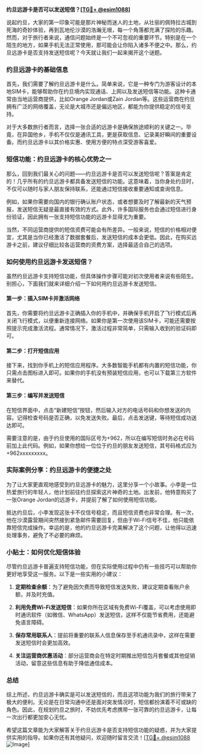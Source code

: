 **约旦远游卡是否可以发送短信？[[TG💪+ @esim1088](https://t.me/s/esim1088)]**

说起约旦，大家的第一印象可能是那片神秘而迷人的土地，从壮丽的佩特拉古城到死海的奇妙体验，再到瓦地伦沙漠的浩瀚无垠，每一个角落都充满了探险的乐趣。然而，对于旅行者来说，通信问题始终是一个不可忽视的重要环节。特别是在一个陌生的地方，如果手机无法正常使用，那可能会让你陷入诸多不便之中。那么，约旦远游卡是否支持发送短信呢？今天就让我们一起来揭开这个谜题。

### 约旦远游卡的基础信息

首先，我们需要了解约旦远游卡是什么。简单来说，它是一种专门为游客设计的本地SIM卡，能够帮助你在约旦境内实现通话、上网以及发送短信等功能。这种卡通常由当地运营商提供，比如Orange Jordan或Zain Jordan等。这些运营商在约旦拥有广泛的网络覆盖，无论是大城市还是偏远地区，都能为你提供稳定的信号支持。

对于大多数旅行者而言，选择一张合适的远游卡是确保旅途顺利的关键之一。毕竟，在异国他乡，手机不仅仅是通讯工具，更是获取信息、记录美好瞬间的重要设备。而约旦远游卡以其价格实惠、使用方便的特点深受游客喜爱。

### 短信功能：约旦远游卡的核心优势之一

那么，回到我们最关心的问题——约旦远游卡是否可以发送短信呢？答案是肯定的！几乎所有的约旦远游卡都具备发送短信的功能。这意味着，当你身处约旦时，不仅可以随时与家人朋友保持联系，还能通过短信接收重要通知或查询信息。

例如，如果你需要向国内的银行确认账户状态，或者想要及时了解最新的天气预报，发送短信无疑是最直接有效的方式。此外，许多国际服务也会通过短信进行身份验证，因此拥有一张支持短信功能的远游卡显得尤为重要。

当然，不同运营商提供的短信资费可能会有所差异。一般来说，短信的价格相对便宜，尤其是当你已经激活了数据套餐后，发送短信的成本会更低。因此，在购买远游卡之前，建议仔细比较各运营商的资费方案，选择最适合自己的选项。

### 如何使用约旦远游卡发送短信？

虽然约旦远游卡支持短信功能，但具体操作步骤可能对初次使用者来说有些陌生。别担心，下面我们就来详细介绍一下如何用约旦远游卡发送短信。

#### 第一步：插入SIM卡并激活网络
首先，你需要将约旦远游卡正确插入你的手机中，并确保手机开启了飞行模式后再关闭飞行模式，以便重新连接网络。如果你是第一次使用该SIM卡，可能还需要按照提示完成激活流程。通常情况下，激活过程非常简单，只需输入收到的验证码即可。

#### 第二步：打开短信应用
接下来，找到你手机上的短信应用程序。大多数智能手机都有内置的短信功能，你只需点击图标进入即可。如果你的手机没有预装短信应用，也可以下载第三方软件来替代。

#### 第三步：编写并发送短信
在短信界面中，点击“新建短信”按钮，然后输入对方的电话号码和你想发送的内容。记得检查号码是否正确，以免发送失败。最后，点击发送键，等待短信成功送达即可。

需要注意的是，由于约旦使用的国际区号为+962，所以在编写短信时务必在号码前加上此代码。例如，如果你想给一位位于约旦的朋友发送短信，其号码格式应为+962xxxxxxxxx。

### 实际案例分享：约旦远游卡的便捷之处

为了让大家更直观地感受到约旦远游卡的魅力，这里分享一个小故事。小李是一位热爱旅行的年轻人，他计划前往约旦探索这片神奇的土地。出发前，他特意购买了一张Orange Jordan的远游卡，并提前了解了如何使用短信功能。

抵达约旦后，小李发现这张卡不仅信号稳定，而且短信资费也非常合理。有一次，他在沙漠露营期间突然接到紧急邮件需要回复，但由于Wi-Fi信号不佳，他只能依靠短信完成操作。幸运的是，他的约旦远游卡完美解决了这个问题，让他得以迅速处理事务，避免了不必要的麻烦。

### 小贴士：如何优化短信体验

尽管约旦远游卡普遍支持短信功能，但在实际使用过程中仍有一些技巧可以帮助你更好地享受这一服务。以下是一些实用的小建议：

1. **定期检查余额**：为了避免因欠费而导致短信发送失败，建议定期查看账户余额，并及时充值。
   
2. **利用免费Wi-Fi发送短信**：如果你所在区域有免费Wi-Fi覆盖，可以考虑使用即时通讯软件（如微信、WhatsApp）发送短信，这样不仅能节省费用，还能避免语言障碍。

3. **保存常用联系人**：提前将重要的联系人信息保存至手机通讯录中，这样在需要发送短信时会更加高效。

4. **关注运营商优惠活动**：部分运营商会在特定时期推出短信包月套餐或其他促销活动，留意这些信息有助于降低通信成本。

### 总结

综上所述，约旦远游卡确实是可以发送短信的，而且这项功能为我们的旅行带来了极大的便利。无论是在日常沟通中还是面对突发情况时，短信都扮演着不可或缺的角色。因此，在规划约旦之旅时，不妨优先考虑携带一张可靠的约旦远游卡，让每一次出行都更加安心无忧。

希望这篇文章能为大家解答关于约旦远游卡是否支持短信功能的疑惑，并为大家提供实用的指导。如果你还有其他疑问，欢迎随时留言交流！[[TG💪+ @esim1088](https://t.me/s/esim1088) ![Image](https://i.postimg.cc/4NQfJmqS/Snipaste-2025-05-13-00-14-12.png)]